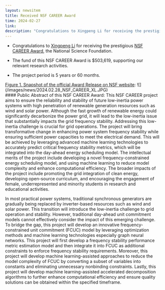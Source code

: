 ```yaml
---
layout: newsitem
title: Received NSF CAREER Award
time: 2024-02-27
link: 
description: "Congratulations to Xingpeng Li for receiving the prestigious NSF CAREER Award, a major milestone and achievement for an Early-Career Faculty. Funding: $503,619, an award over five years."
---
```


* Congratulations to <a href="/people/Xingpeng-Li" class="">Xingpeng Li</a> for receiving the prestigious <a class="" href="https://www.nsf.gov/awardsearch/showAward?AWD_ID=2337598&HistoricalAwards=false" target="_blank">NSF CAREER Award</a>, the National Science Foundation.

* The fund of this NSF CAREER Award is $503,619, supporting our relevant research activities. 

* The project period is 5 years or 60 months.



<div class="spacer"></div>
<div class="spacer"></div>
<a class="" href="https://www.nsf.gov/awardsearch/showAward?AWD_ID=2337598&HistoricalAwards=false" target="_blank">Figure 1. Snapshot of the official Award Release on NSF website</a>:
![](/images/news/2024.02.28_NSF_CAREER_XL.JPG)


<div class="spacer"></div>
<div class="spacer"></div>
#### Public Abstract of this NSF CAREER Award:
This NSF CAREER project aims to ensure the reliability and stability of future low-inertia power systems with high penetration of renewable generation resources such as wind and solar power. Although the fast growth of renewable energy could significantly decarbonize the power grid, it will lead to the low-inertia issue that substantially impacts the grid frequency stability. Addressing this low-inertia challenge is crucial for grid operations. The project will bring transformative change in enhancing power system frequency stability while ensuring sufficient power capacities to meet the electrical demand. This will be achieved by leveraging advanced machine learning technologies to accurately predict critical frequency stability metrics, which will be integrated into the day-ahead energy scheduling model. The intellectual merits of the project include developing a novel frequency-constrained energy scheduling model, and using machine learning to reduce model complexity and enhance computational efficiency. The broader impacts of the project include promoting the grid integration of clean energy, developing open-source curriculum, and encouraging the engagement of female, underrepresented and minority students in research and educational activities.

In most practical power systems, traditional synchronous generators are gradually being replaced by inverter-based resources such as wind and solar power. This transition will introduce the low-inertia challenge to grid operation and stability. However, traditional day-ahead unit commitment models cannot effectively consider the impact of this emerging challenge. To bridge the gap, this project will develop an innovative frequency-constrained unit commitment (FCUC) model by leveraging optimization methods and machine learning technologies especially graph neural networks. This project will first develop a frequency stability performance metric estimation model and then integrate it into FCUC as additional constraints to enforce frequency stability requirements. Moreover, this project will develop machine learning-assisted approaches to reduce the model complexity of FCUC by converting a subset of variables into constants and eliminating unnecessary nonbinding constraints. Lastly, this project will develop machine learning-assisted accelerated decomposition algorithms to further enhance computational efficiency and ensure quality solutions can be obtained within the specified timeframe.


